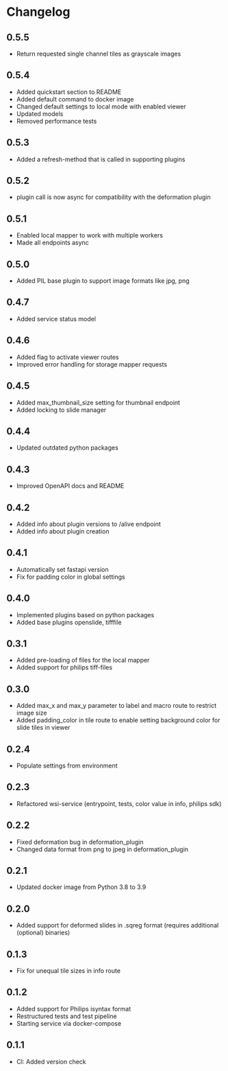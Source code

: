 # Changelog

## 0.5.5

- Return requested single channel tiles as grayscale images

## 0.5.4

- Added quickstart section to README
- Added default command to docker image
- Changed default settings to local mode with enabled viewer
- Updated models
- Removed performance tests

## 0.5.3

- Added a refresh-method that is called in supporting plugins

## 0.5.2

- plugin call is now async for compatibility with the deformation plugin

## 0.5.1

- Enabled local mapper to work with multiple workers
- Made all endpoints async

## 0.5.0

- Added PIL base plugin to support image formats like jpg, png

## 0.4.7

- Added service status model

## 0.4.6

- Added flag to activate viewer routes
- Improved error handling for storage mapper requests

## 0.4.5

- Added max_thumbnail_size setting for thumbnail endpoint
- Added locking to slide manager

## 0.4.4

- Updated outdated python packages

## 0.4.3

- Improved OpenAPI docs and README

## 0.4.2

- Added info about plugin versions to /alive endpoint
- Added info about plugin creation

## 0.4.1

- Automatically set fastapi version
- Fix for padding color in global settings

## 0.4.0

- Implemented plugins based on python packages
- Added base plugins openslide, tifffile

## 0.3.1

- Added pre-loading of files for the local mapper
- Added support for philips tiff-files

## 0.3.0

- Added max_x and max_y parameter to label and macro route to restrict image size
- Added padding_color in tile route to enable setting background color for slide tiles in viewer

## 0.2.4

- Populate settings from environment

## 0.2.3

- Refactored wsi-service (entrypoint, tests, color value in info, philips sdk)

## 0.2.2

- Fixed deformation bug in deformation_plugin
- Changed data format from png to jpeg in deformation_plugin

## 0.2.1

- Updated docker image from Python 3.8 to 3.9

## 0.2.0

- Added support for deformed slides in .sqreg format (requires additional (optional) binaries)

## 0.1.3

- Fix for unequal tile sizes in info route

## 0.1.2

- Added support for Philips isyntax format
- Restructured tests and test pipeline
- Starting service via docker-compose

## 0.1.1

- CI: Added version check
